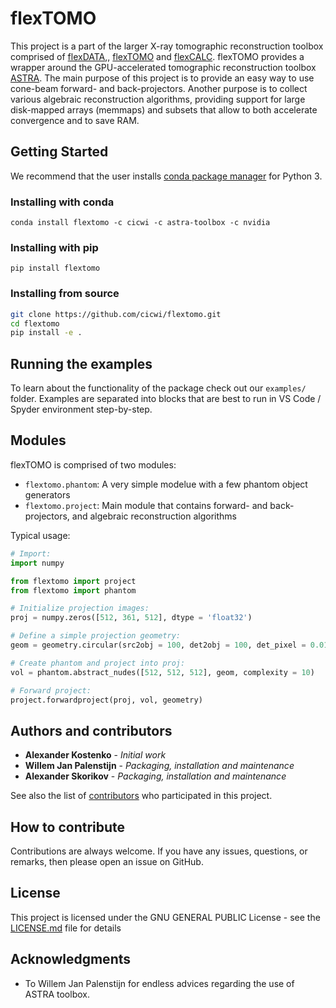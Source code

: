 # flexTOMO

This project is a part of the larger X-ray tomographic reconstruction toolbox comprised of [flexDATA](https://github.com/cicwi/flexDATA),, [flexTOMO](https://github.com/cicwi/flexTOMO) and [flexCALC](https://github.com/cicwi/flexCALC).
flexTOMO provides a wrapper around the GPU-accelerated tomographic reconstruction toolbox [ASTRA](https://github.com/astra-toolbox/astra-toolbox).
The main purpose of this project is to provide an easy way to use cone-beam forward- and back-projectors. Another purpose is to collect various algebraic reconstruction algorithms, providing support for large disk-mapped arrays (memmaps) and subsets that allow to both accelerate convergence and to save RAM.

## Getting Started

We recommend that the user installs [conda package manager](https://docs.anaconda.com/miniconda/) for Python 3.

### Installing with conda

`conda install flextomo -c cicwi -c astra-toolbox -c nvidia`

### Installing with pip

`pip install flextomo`

### Installing from source

```bash
git clone https://github.com/cicwi/flextomo.git
cd flextomo
pip install -e .
```

## Running the examples

To learn about the functionality of the package check out our `examples/` folder. Examples are separated into blocks that are best to run in VS Code / Spyder environment step-by-step.

## Modules

flexTOMO is comprised of two modules:

* `flextomo.phantom`: A very simple modelue with a few phantom object generators
* `flextomo.project`: Main module that contains forward- and back-projectors, and algebraic reconstruction algorithms

Typical usage:

```python
# Import:
import numpy

from flextomo import project
from flextomo import phantom

# Initialize projection images:
proj = numpy.zeros([512, 361, 512], dtype = 'float32')

# Define a simple projection geometry:
geom = geometry.circular(src2obj = 100, det2obj = 100, det_pixel = 0.01, ang_range = [0, 360])

# Create phantom and project into proj:
vol = phantom.abstract_nudes([512, 512, 512], geom, complexity = 10)

# Forward project:
project.forwardproject(proj, vol, geometry)
```

## Authors and contributors

* **Alexander Kostenko** - *Initial work*
* **Willem Jan Palenstijn** - *Packaging, installation and maintenance*
* **Alexander Skorikov** - *Packaging, installation and maintenance*

See also the list of [contributors](https://github.com/cicwi/flexdata/contributors) who participated in this project.

## How to contribute

Contributions are always welcome. If you have any issues, questions, or remarks, then please open an issue on GitHub.

## License

This project is licensed under the GNU GENERAL PUBLIC License - see the [LICENSE.md](LICENSE.md) file for details

## Acknowledgments

* To Willem Jan Palenstijn for endless advices regarding the use of ASTRA toolbox.
